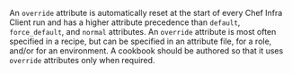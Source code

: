 An `override` attribute is automatically reset at the start of every
Chef Infra Client run and has a higher attribute precedence than
`default`, `force_default`, and `normal` attributes. An `override`
attribute is most often specified in a recipe, but can be specified in
an attribute file, for a role, and/or for an environment. A cookbook
should be authored so that it uses `override` attributes only when
required.
